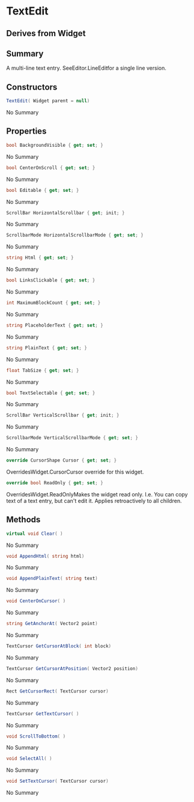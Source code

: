 # TextEdit

## Derives from Widget

## Summary

A multi-line text entry. SeeEditor.LineEditfor a single line version.
## Constructors

```c#
TextEdit( Widget parent = null) 
```
No Summary
## Properties

```c#
bool BackgroundVisible { get; set; } 
```
No Summary
```c#
bool CenterOnScroll { get; set; } 
```
No Summary
```c#
bool Editable { get; set; } 
```
No Summary
```c#
ScrollBar HorizontalScrollbar { get; init; } 
```
No Summary
```c#
ScrollbarMode HorizontalScrollbarMode { get; set; } 
```
No Summary
```c#
string Html { get; set; } 
```
No Summary
```c#
bool LinksClickable { get; set; } 
```
No Summary
```c#
int MaximumBlockCount { get; set; } 
```
No Summary
```c#
string PlaceholderText { get; set; } 
```
No Summary
```c#
string PlainText { get; set; } 
```
No Summary
```c#
float TabSize { get; set; } 
```
No Summary
```c#
bool TextSelectable { get; set; } 
```
No Summary
```c#
ScrollBar VerticalScrollbar { get; init; } 
```
No Summary
```c#
ScrollbarMode VerticalScrollbarMode { get; set; } 
```
No Summary
```c#
override CursorShape Cursor { get; set; } 
```
OverridesWidget.CursorCursor override for this widget.
```c#
override bool ReadOnly { get; set; } 
```
OverridesWidget.ReadOnlyMakes the widget read only. I.e. You can copy text of a text entry, but can't edit it.
Applies retroactively to all children.
## Methods

```c#
virtual void Clear( ) 
```
No Summary
```c#
void AppendHtml( string html) 
```
No Summary
```c#
void AppendPlainText( string text) 
```
No Summary
```c#
void CenterOnCursor( ) 
```
No Summary
```c#
string GetAnchorAt( Vector2 point) 
```
No Summary
```c#
TextCursor GetCursorAtBlock( int block) 
```
No Summary
```c#
TextCursor GetCursorAtPosition( Vector2 position) 
```
No Summary
```c#
Rect GetCursorRect( TextCursor cursor) 
```
No Summary
```c#
TextCursor GetTextCursor( ) 
```
No Summary
```c#
void ScrollToBottom( ) 
```
No Summary
```c#
void SelectAll( ) 
```
No Summary
```c#
void SetTextCursor( TextCursor cursor) 
```
No Summary
